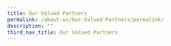 ```yaml
---
title: Our Valued Partners
permalink: /about-us/Our-Valued-Partners/permalink/
description: ""
third_nav_title: Our Valued Partners
---
```

